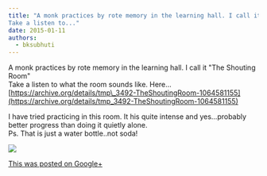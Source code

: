 ```yaml
---
title: "A monk practices by rote memory in the learning hall. I call it \"The Shouting Room\"
Take a listen to..."
date: 2015-01-11
authors: 
  - bksubhuti
---
```


A monk practices by rote memory in the learning hall. I call it "The Shouting Room"  
Take a listen to what the room sounds like. Here... [https://archive.org/details/tmp\_3492-TheShoutingRoom-1064581155](https://archive.org/details/tmp_3492-TheShoutingRoom-1064581155)  
  
I have tried practicing in this room. It his quite intense and yes...probably better progress than doing it quietly alone.﻿  
Ps. That is just a water bottle..not soda!﻿

![](https://lh3.googleusercontent.com/-W1LjtkpeO80/VLIovUlD8SI/AAAAAAAAK34/1BwfACida3Y/w506-h750/15%2B-%2B1)

[This was posted on Google+](https://plus.google.com/+BhikkhuSubhuti/posts/92fDRbWJuxk)
